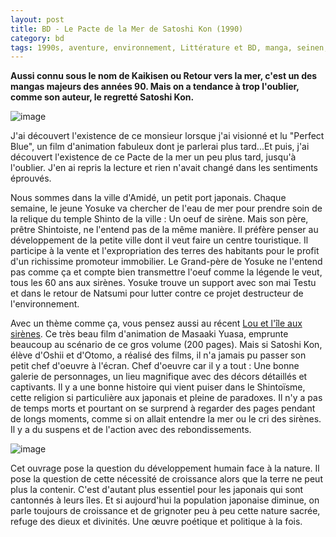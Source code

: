 ```yaml
---
layout: post
title: BD - Le Pacte de la Mer de Satoshi Kon (1990)
category: bd
tags: 1990s, aventure, environnement, Littérature et BD, manga, seinen, shintoisme
---
```

**Aussi connu sous le nom de Kaikisen ou Retour vers la mer, c'est un des mangas majeurs des années 90. Mais on a tendance à trop l'oublier, comme son auteur, le regretté Satoshi Kon.**

![image](https://filedn.eu/llqi9IBxlYouGRXYG2xlROb/img/2018/kaikisen0.jpg)

J'ai découvert l'existence de ce monsieur lorsque j'ai visionné et lu "Perfect Blue", un film d'animation fabuleux dont je parlerai plus tard...Et puis, j'ai découvert l'existence de ce Pacte de la mer un peu plus tard, jusqu'à l'oublier. J'en ai repris la lecture et rien n'avait changé dans les sentiments éprouvés.

Nous sommes dans la ville d'Amidé, un petit port japonais. Chaque semaine, le jeune Yosuke va chercher de l'eau de mer pour prendre soin de la relique du temple Shinto de la ville : Un oeuf de sirène. Mais son père, prêtre Shintoiste, ne l'entend pas de la même manière. Il préfère penser au développement de la petite ville dont il veut faire un centre touristique. Il participe à la vente et l'expropriation des terres des habitants pour le profit d'un richissime promoteur immobilier. Le Grand-père de Yosuke ne l'entend pas comme ça et compte bien transmettre l'oeuf comme la légende le veut, tous les 60 ans aux sirènes. Yosuke trouve un support avec son mai Testu et dans le retour de Natsumi pour lutter contre ce projet destructeur de l'environnement.

Avec un thème comme ça, vous pensez aussi au récent <a href="https://fr.wikipedia.org/wiki/Lou_et_l%27Île_aux_sirènes">Lou et l'île aux sirènes</a>. Ce très beau film d'animation de Masaaki Yuasa, emprunte beaucoup au scénario de ce gros volume (200 pages). Mais si Satoshi Kon, élève d'Oshii et d'Otomo, a réalisé des films, il n'a jamais pu passer son petit chef d'oeuvre à l'écran. Chef d'oeuvre car il y a tout : Une bonne galerie de personnages, un lieu magnifique avec des décors détaillés et captivants. Il y a une bonne histoire qui vient puiser dans le Shintoïsme, cette religion si particulière aux japonais et pleine de paradoxes. Il n'y a pas de temps morts et pourtant on se surprend à regarder des pages pendant de longs moments, comme si on allait entendre la mer ou le cri des sirènes. Il y a du suspens et de l'action avec des rebondissements.

![image](https://filedn.eu/llqi9IBxlYouGRXYG2xlROb/img/2018/kaikisen1.jpg)

Cet ouvrage pose la question du développement humain face à la nature. Il pose la question de cette nécessité de croissance alors que la terre ne peut plus la contenir. C'est d'autant plus essentiel pour les japonais qui sont cantonnés à leurs îles. Et si aujourd'hui la population japonaise diminue, on parle toujours de croissance et de grignoter peu à peu cette nature sacrée, refuge des dieux et divinités. Une œuvre poétique et politique à la fois.
